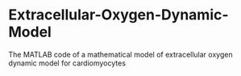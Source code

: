 # Extracellular-Oxygen-Dynamic-Model
The MATLAB code of a mathematical model of extracellular oxygen dynamic model for cardiomyocytes

